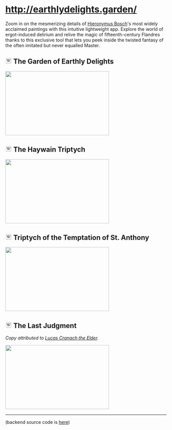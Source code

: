 # http://earthlydelights.garden/

Zoom in on the mesmerizing details of [Hieronymus Bosch](https://en.wikipedia.org/wiki/Hieronymus_Bosch)'s most widely acclaimed paintings with this intuitive lightweight app. 
Explore the world of ergot-induced delirium and relive the magic of fifteenth-century Flandres thanks to this exclusive tool that lets you peek inside the twisted fantasy of the often imitated but never equalled Master.

## [![wikipedia](images/20px-Tango_style_Wikipedia_Icon.svg.png)](https://en.wikipedia.org/wiki/The_Garden_of_Earthly_Delights) The Garden of Earthly Delights 

[<img src="https://imageserverp1941866044trial.hanatrial.ondemand.com/api/earthly-delights-garden/image/v1/crop?width=324&height=200&quality=100" width="324" height="200">](http://earthlydelights.garden/)
 

## [![wikipedia](images/20px-Tango_style_Wikipedia_Icon.svg.png)](https://en.wikipedia.org/wiki/The_Haywain_Triptych) The Haywain Triptych 

[<img src="https://imageserverp1941872433trial.hanatrial.ondemand.com/api/earthly-delights-garden/image/v1/crop?width=324&height=200&quality=100" width="324" height="200">](http://earthlydelights.garden/haywain.triptych.html)
 

## [![wikipedia](images/20px-Tango_style_Wikipedia_Icon.svg.png)](https://en.wikipedia.org/wiki/Triptych_of_the_Temptation_of_St._Anthony) Triptych of the Temptation of St. Anthony 

[<img src="https://imageserverp1941883276trial.hanatrial.ondemand.com/api/earthly-delights-garden/image/v1/crop?width=324&height=200&quality=100" width="324" height="200">](http://earthlydelights.garden/temptation.of.st.anthony.triptych.html)
 

## [![wikipedia](images/20px-Tango_style_Wikipedia_Icon.svg.png)](https://en.wikipedia.org/wiki/The_Last_Judgment_(Bosch_triptych)) The Last Judgment 

_Copy attributed to [Lucas Cranach the Elder](https://en.wikipedia.org/wiki/Lucas_Cranach_the_Elder)._

[<img src="https://imageserverp1630844092trial.hanatrial.ondemand.com/api/earthly-delights-garden/image/v1/crop?width=324&height=200&quality=100" width="324" height="200">](http://earthlydelights.garden/last.judgment.html)
 

---

(backend source code is [here](https://github.com/earthlydelights/image-server))
